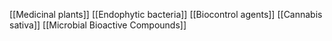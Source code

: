 [[Medicinal plants]]
[[Endophytic bacteria]]
[[Biocontrol agents]]
[[Cannabis sativa]]
[[Microbial Bioactive Compounds]]

